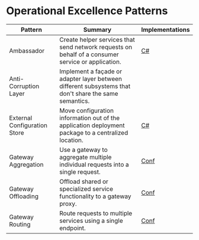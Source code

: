 # Operational Excellence Patterns

| Pattern | Summary | Implementations |
| --- | --- | --- |
| Ambassador | Create helper services that send network requests on behalf of a consumer service or application. | [C#](https://docs.microsoft.com/en-us/azure/architecture/patterns/ambassador#example) |
| Anti-Corruption Layer | Implement a façade or adapter layer between different subsystems that don't share the same semantics. |  |
| External Configuration Store | Move configuration information out of the application deployment package to a centralized location. | [C#](https://docs.microsoft.com/en-us/azure/architecture/patterns/external-configuration-store#example) |
| Gateway Aggregation | Use a gateway to aggregate multiple individual requests into a single request. | [Conf](https://docs.microsoft.com/en-us/azure/architecture/patterns/gateway-aggregation#example) |
| Gateway Offloading | Offload shared or specialized service functionality to a gateway proxy. | [Conf](https://docs.microsoft.com/en-us/azure/architecture/patterns/gateway-offloading#example) |
| Gateway Routing | Route requests to multiple services using a single endpoint. | [Conf](https://docs.microsoft.com/en-us/azure/architecture/patterns/gateway-routing#example) |

